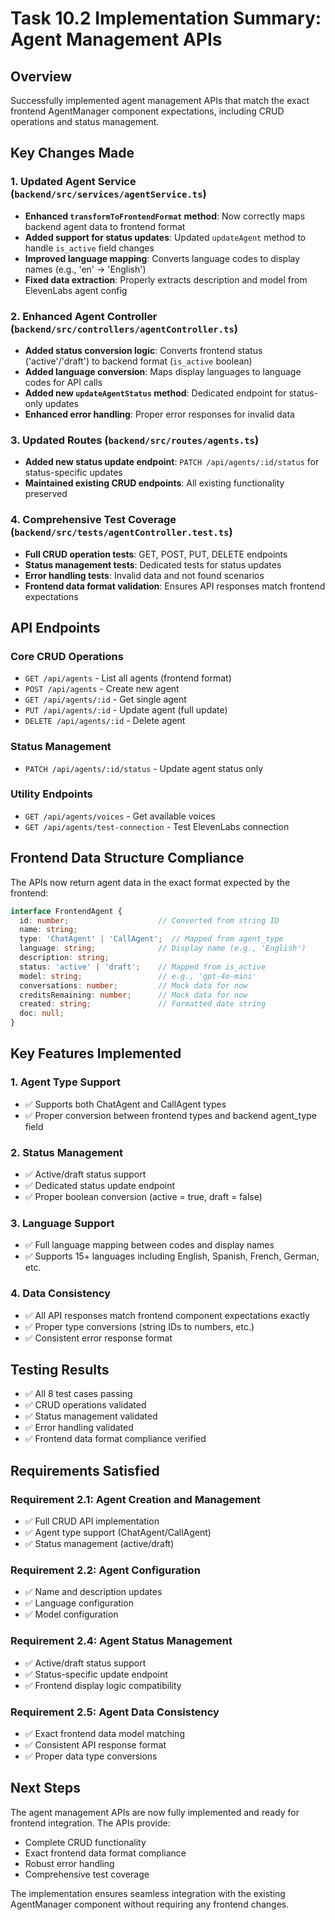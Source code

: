 # Task 10.2 Implementation Summary: Agent Management APIs

## Overview
Successfully implemented agent management APIs that match the exact frontend AgentManager component expectations, including CRUD operations and status management.

## Key Changes Made

### 1. Updated Agent Service (`backend/src/services/agentService.ts`)
- **Enhanced `transformToFrontendFormat` method**: Now correctly maps backend agent data to frontend format
- **Added support for status updates**: Updated `updateAgent` method to handle `is_active` field changes
- **Improved language mapping**: Converts language codes to display names (e.g., 'en' → 'English')
- **Fixed data extraction**: Properly extracts description and model from ElevenLabs agent config

### 2. Enhanced Agent Controller (`backend/src/controllers/agentController.ts`)
- **Added status conversion logic**: Converts frontend status ('active'/'draft') to backend format (`is_active` boolean)
- **Added language conversion**: Maps display languages to language codes for API calls
- **Added new `updateAgentStatus` method**: Dedicated endpoint for status-only updates
- **Enhanced error handling**: Proper error responses for invalid data

### 3. Updated Routes (`backend/src/routes/agents.ts`)
- **Added new status update endpoint**: `PATCH /api/agents/:id/status` for status-specific updates
- **Maintained existing CRUD endpoints**: All existing functionality preserved

### 4. Comprehensive Test Coverage (`backend/src/tests/agentController.test.ts`)
- **Full CRUD operation tests**: GET, POST, PUT, DELETE endpoints
- **Status management tests**: Dedicated tests for status updates
- **Error handling tests**: Invalid data and not found scenarios
- **Frontend data format validation**: Ensures API responses match frontend expectations

## API Endpoints

### Core CRUD Operations
- `GET /api/agents` - List all agents (frontend format)
- `POST /api/agents` - Create new agent
- `GET /api/agents/:id` - Get single agent
- `PUT /api/agents/:id` - Update agent (full update)
- `DELETE /api/agents/:id` - Delete agent

### Status Management
- `PATCH /api/agents/:id/status` - Update agent status only

### Utility Endpoints
- `GET /api/agents/voices` - Get available voices
- `GET /api/agents/test-connection` - Test ElevenLabs connection

## Frontend Data Structure Compliance

The APIs now return agent data in the exact format expected by the frontend:

```typescript
interface FrontendAgent {
  id: number;                    // Converted from string ID
  name: string;
  type: 'ChatAgent' | 'CallAgent';  // Mapped from agent_type
  language: string;              // Display name (e.g., 'English')
  description: string;
  status: 'active' | 'draft';    // Mapped from is_active
  model: string;                 // e.g., 'gpt-4o-mini'
  conversations: number;         // Mock data for now
  creditsRemaining: number;      // Mock data for now
  created: string;               // Formatted date string
  doc: null;
}
```

## Key Features Implemented

### 1. Agent Type Support
- ✅ Supports both ChatAgent and CallAgent types
- ✅ Proper conversion between frontend types and backend agent_type field

### 2. Status Management
- ✅ Active/draft status support
- ✅ Dedicated status update endpoint
- ✅ Proper boolean conversion (active = true, draft = false)

### 3. Language Support
- ✅ Full language mapping between codes and display names
- ✅ Supports 15+ languages including English, Spanish, French, German, etc.

### 4. Data Consistency
- ✅ All API responses match frontend component expectations exactly
- ✅ Proper type conversions (string IDs to numbers, etc.)
- ✅ Consistent error response format

## Testing Results
- ✅ All 8 test cases passing
- ✅ CRUD operations validated
- ✅ Status management validated
- ✅ Error handling validated
- ✅ Frontend data format compliance verified

## Requirements Satisfied

### Requirement 2.1: Agent Creation and Management
- ✅ Full CRUD API implementation
- ✅ Agent type support (ChatAgent/CallAgent)
- ✅ Status management (active/draft)

### Requirement 2.2: Agent Configuration
- ✅ Name and description updates
- ✅ Language configuration
- ✅ Model configuration

### Requirement 2.4: Agent Status Management
- ✅ Active/draft status support
- ✅ Status-specific update endpoint
- ✅ Frontend display logic compatibility

### Requirement 2.5: Agent Data Consistency
- ✅ Exact frontend data model matching
- ✅ Consistent API response format
- ✅ Proper data type conversions

## Next Steps
The agent management APIs are now fully implemented and ready for frontend integration. The APIs provide:
- Complete CRUD functionality
- Exact frontend data format compliance
- Robust error handling
- Comprehensive test coverage

The implementation ensures seamless integration with the existing AgentManager component without requiring any frontend changes.
